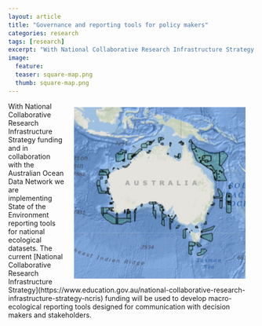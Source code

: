 ```yaml
---
layout: article
title: "Governance and reporting tools for policy makers"
categories: research
tags: [research]
excerpt: "With National Collaborative Research Infrastructure Strategy funding and in collaboration with the Australian Ocean Data Network we are implementing State of the Environment reporting tools for national ecological datasets."
image:
  feature: 
  teaser: square-map.png
  thumb: square-map.png
---
```


<img src='/images/square-map.png' align='right' width="350" hspace="20" vspace="10">
With National Collaborative Research Infrastructure Strategy funding and in collaboration with the Australian Ocean Data Network we are implementing State of the Environment reporting tools for national ecological datasets. The current [National Collaborative Research Infrastructure Strategy](https://www.education.gov.au/national-collaborative-research-infrastructure-strategy-ncris) funding will be used to develop macro-ecological reporting tools designed for communication with decision makers and stakeholders.
